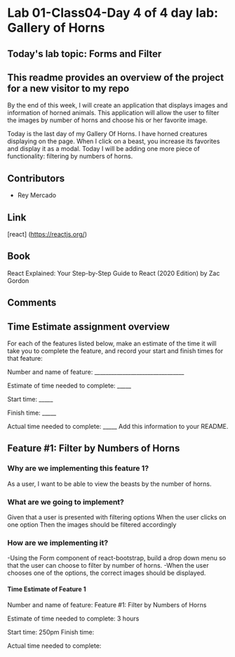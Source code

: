 # Lab 01-Class04-Day 4 of 4 day lab: Gallery of Horns

## Today's lab topic: Forms and Filter

## This readme provides an overview of the project for a new visitor to my repo

By the end of this week, I will create an application that displays images and information of horned animals. This application will allow the user to filter the images by number of horns and choose his or her favorite image.

Today is the last day of my Gallery Of Horns. I have horned creatures displaying on the page. When I click on a beast, you increase its favorites and display it as a modal. Today I will be adding one more piece of functionality: filtering by numbers of horns.

## Contributors

- Rey Mercado

## Link

  [react] (https://reactjs.org/)

## Book

  React Explained: Your Step-by-Step Guide to React (2020 Edition) by Zac Gordon

## Comments

## Time Estimate assignment overview

For each of the features listed below, make an estimate of the time it will take you to complete the feature, and record your start and finish times for that feature:

Number and name of feature: ________________________________

Estimate of time needed to complete: _____

Start time: _____

Finish time: _____

Actual time needed to complete: _____
Add this information to your README.

## Feature #1: Filter by Numbers of Horns

### Why are we implementing this feature 1?

As a user, I want to be able to view the beasts by the number of horns.

### What are we going to implement?

Given that a user is presented with filtering options
When the user clicks on one option
Then the images should be filtered accordingly

### How are we implementing it?

-Using the Form component of react-bootstrap, build a drop down menu so that the user can choose to filter by number of horns.
-When the user chooses one of the options, the correct images should be displayed.

#### Time Estimate of Feature 1

Number and name of feature: Feature #1: Filter by Numbers of Horns

Estimate of time needed to complete: 3 hours

Start time: 250pm
Finish time: 

Actual time needed to complete: 